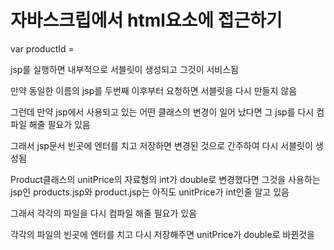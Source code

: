 # 자바스크립에서 html요소에 접근하기

var productId = 

jsp를 실행하면 내부적으로 서블릿이 생성되고 그것이 서비스됨

만약 동일한 이름의 jsp를 두번째 이후부터 요청하면 서블릿을 다시 만들지 않음

그런데 만약 jsp에서 사용되고 있는 어떤 클래스의 변경이 일어 났다면 그 jsp를 다시 컴파일 해줄 필요가 있음

그래서 jsp문서 빈곳에 엔터를 치고 저장하면 변경된 것으로 간주하여 다시 서블릿이 생성됨

Product클래스의 unitPrice의 자료형의 int가 double로 변경했다면 그것을 사용하는 jsp인 products.jsp와 product.jsp는 아직도 unitPrice가 int인줄 알고 있음

그래서 각각의 파일을 다시 컴파일 해줄 필요가 있음

각각의 파일의 빈곳에 엔터를 치고 다시 저장해주면 unitPrice가 double로 바뀐것을 
